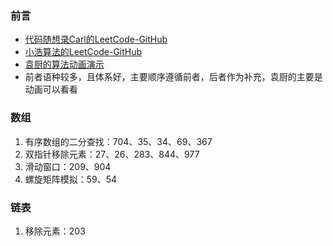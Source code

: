 ### 前言
* [代码随想录Carl的LeetCode-GitHub](https://github.com/youngyangyang04/leetcode-master)
* [小浩算法的LeetCode-GitHub](https://github.com/geekxh/hello-algorithm)
* [袁厨的算法动画演示](https://github.com/chefyuan/algorithm-base)
* 前者语种较多，且体系好，主要顺序遵循前者，后者作为补充，袁厨的主要是动画可以看看

### 数组
1. 有序数组的二分查找：704、35、34、69、367
2. 双指针移除元素：27、26、283、844、977
3. 滑动窗口：209、904
4. 螺旋矩阵模拟：59、54

### 链表
1. 移除元素：203